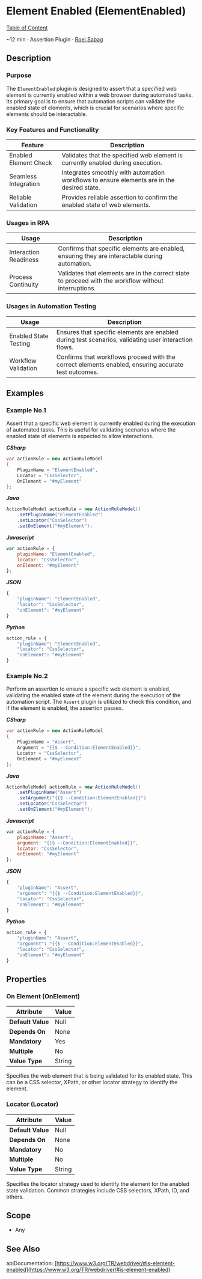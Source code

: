 # Element Enabled (ElementEnabled)

[Table of Content](../Home.md)  

~12 min · Assertion Plugin · [Roei Sabag](https://www.linkedin.com/in/roei-sabag-247aa18/)

## Description

### Purpose

The `ElementEnabled` plugin is designed to assert that a specified web element is currently enabled within a web browser during automated tasks. 
Its primary goal is to ensure that automation scripts can validate the enabled state of elements, which is crucial for scenarios where specific elements should be interactable.

### Key Features and Functionality

| Feature               | Description                                                                                |
|-----------------------|--------------------------------------------------------------------------------------------|
| Enabled Element Check | Validates that the specified web element is currently enabled during execution.            |
| Seamless Integration  | Integrates smoothly with automation workflows to ensure elements are in the desired state. |
| Reliable Validation   | Provides reliable assertion to confirm the enabled state of web elements.                  |

### Usages in RPA

| Usage                 | Description                                                                                          |
|-----------------------|------------------------------------------------------------------------------------------------------|
| Interaction Readiness | Confirms that specific elements are enabled, ensuring they are interactable during automation.       |
| Process Continuity    | Validates that elements are in the correct state to proceed with the workflow without interruptions. |

### Usages in Automation Testing

| Usage                 | Description                                                                                          |
|-----------------------|------------------------------------------------------------------------------------------------------|
| Enabled State Testing | Ensures that specific elements are enabled during test scenarios, validating user interaction flows. |
| Workflow Validation   | Confirms that workflows proceed with the correct elements enabled, ensuring accurate test outcomes.  |

## Examples

### Example No.1

Assert that a specific web element is currently enabled during the execution of automated tasks. 
This is useful for validating scenarios where the enabled state of elements is expected to allow interactions.

_**CSharp**_

```csharp
var actionRule = new ActionRuleModel
{
    PluginName = "ElementEnabled",
    Locator = "CssSelector",
    OnElement = "#myElement"
};
```

_**Java**_

```java
ActionRuleModel actionRule = new ActionRuleModel()
    .setPluginName("ElementEnabled")
    .setLocator("CssSelector")
    .setOnElement("#myElement");
```

_**Javascript**_

```js
var actionRule = {
    pluginName: "ElementEnabled",
    locator: "CssSelector",
    onElement: "#myElement"
};
```

_**JSON**_

```js
{
    "pluginName": "ElementEnabled",
    "locator": "CssSelector",
    "onElement": "#myElement"
}
```

_**Python**_

```python
action_rule = {
    "pluginName": "ElementEnabled",
    "locator": "CssSelector",
    "onElement": "#myElement"
}
```
### Example No.2

Perform an assertion to ensure a specific web element is enabled, validating the enabled state of the element during the execution of the automation script. 
The `Assert` plugin is utilized to check this condition, and if the element is enabled, the assertion passes.

_**CSharp**_

```csharp
var actionRule = new ActionRuleModel
{
    PluginName = "Assert",
    Argument = "{{$ --Condition:ElementEnabled}}",
    Locator = "CssSelector",
    OnElement = "#myElement"
};
```

_**Java**_

```java
ActionRuleModel actionRule = new ActionRuleModel()
    .setPluginName("Assert")
    .setArgument("{{$ --Condition:ElementEnabled}}")
    .setLocator("CssSelector")
    .setOnElement("#myElement");
```

_**Javascript**_

```js
var actionRule = {
    pluginName: "Assert",
    argument: "{{$ --Condition:ElementEnabled}}",
    locator: "CssSelector",
    onElement: "#myElement"
};
```

_**JSON**_

```js
{
    "pluginName": "Assert",
    "argument": "{{$ --Condition:ElementEnabled}}",
    "locator": "CssSelector",
    "onElement": "#myElement"
}
```

_**Python**_

```python
action_rule = {
    "pluginName": "Assert",
    "argument": "{{$ --Condition:ElementEnabled}}",
    "locator": "CssSelector",
    "onElement": "#myElement"
}
```

## Properties

### On Element (OnElement)

| Attribute         | Value             |
|-------------------|-------------------|
| **Default Value** | Null              |
| **Depends On**    | None              |
| **Mandatory**     | Yes               |
| **Multiple**      | No                |
| **Value Type**    | String|Expression |

Specifies the web element that is being validated for its enabled state. 
This can be a CSS selector, XPath, or other locator strategy to identify the element.

### Locator (Locator)

| Attribute         | Value             |
|-------------------|-------------------|
| **Default Value** | Null              |
| **Depends On**    | None              |
| **Mandatory**     | No                |
| **Multiple**      | No                |
| **Value Type**    | String            |

Specifies the locator strategy used to identify the element for the enabled state validation. 
Common strategies include CSS selectors, XPath, ID, and others.

## Scope

* Any
## See Also

apiDocumentation: [https://www.w3.org/TR/webdriver/#is-element-enabled](https://www.w3.org/TR/webdriver/#is-element-enabled)
